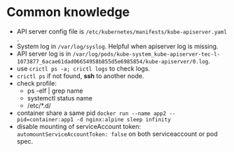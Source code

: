 # Common knowledge

- API server config file is `/etc/kubernetes/manifests/kube-apiserver.yaml` .
- System log in `/var/log/syslog`. Helpful when apiserver log is missing.
- API server log is in `/var/log/pods/kube-system_kube-apiserver-tec-l-1073877_6acae61dad06654958b855d5e6985854/kube-apiserver/0.log`.
- use `crictl ps -a; crictl logs` to check logs.
- `crictl ps` if not found, **ssh** to another node.
- check profile:  
    - ps -elf | grep name
    - systemctl status name
    - /etc/*.d/
- container share a same pid `docker run --name app2 --pid=container:app1 -d nginx:alpine sleep infinity`
- disable mounting of serviceAccount token: `automountServiceAccountToken: false` on both serviceaccount or pod spec.